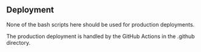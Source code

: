 Deployment
----------

None of the bash scripts here should be used for production deployments.

The production deployment is handled by the GitHub Actions in the .github directory.